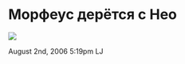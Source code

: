 # Морфеус дерётся с Нео

![](http://ljplus.ru/img/d/a/dashing/060802_bears.jpg)

<span id="timestamp"> August 2nd, 2006 5:19pm </span> <span
class="tag">LJ</span>
